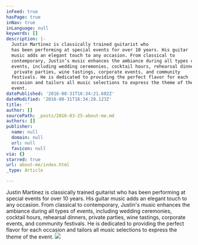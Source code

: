 ```yaml
---
inFeed: true
hasPage: true
inNav: true
inLanguage: null
keywords: []
description: |-
  Justin Martinez is classically trained guitarist who 
  has been performing at special events for over 10 years. His guitar 
  music adds an elegant touch to any occasion. From classical to 
  contemporary, Justin’s music enhances the ambiance during all types of 
  events, including wedding ceremonies, cocktail hours, rehearsal dinners,
   private parties, wine tastings, corporate events, and community 
  festivals. He is dedicated to providing the perfect flavor for each 
  occasion and tailors all music selections to express the theme of the 
  event.
datePublished: '2016-08-31T16:34:21.602Z'
dateModified: '2016-08-31T16:34:20.123Z'
title: ''
author: []
sourcePath: _posts/2016-03-25-about-me.md
authors: []
publisher:
  name: null
  domain: null
  url: null
  favicon: null
via: {}
starred: true
url: about-me/index.html
_type: Article

---
```

Justin Martinez is classically trained guitarist who 
has been performing at special events for over 10 years. His guitar 
music adds an elegant touch to any occasion. From classical to 
contemporary, Justin's music enhances the ambiance during all types of 
events, including wedding ceremonies, cocktail hours, rehearsal dinners,
private parties, wine tastings, corporate events, and community 
festivals. He is dedicated to providing the perfect flavor for each 
occasion and tailors all music selections to express the theme of the 
event.
![](https://the-grid-user-content.s3-us-west-2.amazonaws.com/0a5e0125-0c0a-43c9-b05d-4eeeeeca5875.jpg)
